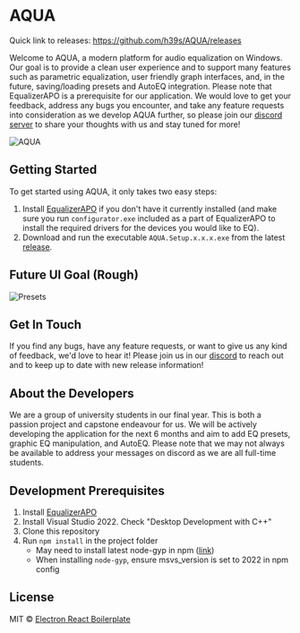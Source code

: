 # AQUA

Quick link to releases: <https://github.com/h39s/AQUA/releases>

Welcome to AQUA, a modern platform for audio equalization on Windows. Our goal is to provide a clean user experience and to support many features such as parametric equalization, user friendly graph interfaces, and, in the future, saving/loading presets and AutoEQ integration. Please note that EqualizerAPO is a prerequisite for our application. We would love to get your feedback, address any bugs you encounter, and take any feature requests into consideration as we develop AQUA further, so please join our [discord server](https://discord.gg/44WDeRrr2d)  to share your thoughts with us and stay tuned for more!

![AQUA](https://user-images.githubusercontent.com/20293445/201550335-1963cd93-e0ed-44a7-8a7a-bf328371c204.png)

## Getting Started

To get started using AQUA, it only takes two easy steps:
1. Install [EqualizerAPO](https://sourceforge.net/projects/equalizerapo/) if you don't have it currently installed (and make sure you run `configurator.exe` included as a part of EqualizerAPO to install the required drivers for the devices you would like to EQ).
2. Download and run the executable `AQUA.Setup.x.x.x.exe` from the latest [release](https://github.com/h39s/AQUA/releases).

## Future UI Goal (Rough)

![Presets](https://user-images.githubusercontent.com/20293445/201551324-ae29956b-b2a4-4d96-81ea-f4560a0c8e42.png)

## Get In Touch

If you find any bugs, have any feature requests, or want to give us any kind of feedback, we'd love to hear it! Please join us in our [discord](https://discord.gg/44WDeRrr2d) to reach out and to keep up to date with new release information!

## About the Developers

We are a group of university students in our final year. This is both a passion project and capstone endeavour for us. We will be actively developing the application for the next 6 months and aim to add EQ presets, graphic EQ manipulation, and AutoEQ. Please note that we may not always be available to address your messages on discord as we are all full-time students.

## Development Prerequisites

1. Install [EqualizerAPO](https://sourceforge.net/projects/equalizerapo/)
2. Install Visual Studio 2022. Check "Desktop Development with C++"
3. Clone this repository
4. Run `npm install` in the project folder
   - May need to install latest node-gyp in npm ([link](https://github.com/nodejs/node-gyp/blob/master/docs/Updating-npm-bundled-node-gyp.md))
   - When installing `node-gyp`, ensure msvs_version is set to 2022 in npm config

## License

MIT © [Electron React Boilerplate](https://github.com/electron-react-boilerplate)

